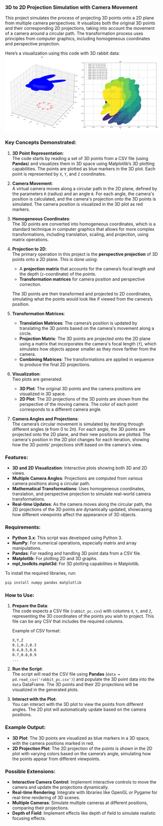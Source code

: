 ### 3D to 2D Projection Simulation with Camera Movement

This project simulates the process of projecting 3D points onto a 2D plane from multiple camera perspectives. It visualizes both the original 3D points and their corresponding 2D projections, taking into account the movement of a camera around a circular path. The transformation process uses principles from computer graphics, including homogeneous coordinates and perspective projection.
 
Here’s a visualization using this code with 3D rabbit data: 
![3D Rabbit Plot](Results.png)

### Key Concepts Demonstrated:

1. **3D Point Representation**:  
   The code starts by reading a set of 3D points from a CSV file (using **Pandas**) and visualizes them in 3D space using Matplotlib’s 3D plotting capabilities. The points are plotted as blue markers in the 3D plot. Each point is represented by `X`, `Y`, and `Z` coordinates.

2. **Camera Movement**:  
   A virtual camera moves along a circular path in the 2D plane, defined by the parameters `R` (radius) and an angle `θ`. For each angle, the camera's position is calculated, and the camera's projection onto the 3D points is simulated. The camera position is visualized in the 3D plot as red markers.

3. **Homogeneous Coordinates**:  
   The 3D points are converted into homogeneous coordinates, which is a standard technique in computer graphics that allows for more complex transformations, including translation, scaling, and projection, using matrix operations.

4. **Projection to 2D**:  
   The primary operation in this project is the **perspective projection** of 3D points onto a 2D plane. This is done using:
   - A **projection matrix** that accounts for the camera’s focal length and the depth (`z`-coordinate) of the points.
   - **Transformation matrices** for camera position and perspective correction.
   
   The 3D points are then transformed and projected to 2D coordinates, simulating what the points would look like if viewed from the camera’s position.

5. **Transformation Matrices**:  
   - **Translation Matrices**: The camera’s position is updated by translating the 3D points based on the camera's movement along a circle.
   - **Projection Matrix**: The 3D points are projected onto the 2D plane using a matrix that incorporates the camera's focal length (`f`), which simulates how objects appear smaller as they move farther from the camera.
   - **Combining Matrices**: The transformations are applied in sequence to produce the final 2D projections.

6. **Visualization**:  
   Two plots are generated:
   - **3D Plot**: The original 3D points and the camera positions are visualized in 3D space.
   - **2D Plot**: The 2D projections of the 3D points are shown from the perspective of the moving camera. The color of each point corresponds to a different camera angle.

7. **Camera Angles and Projections**:  
   The camera’s circular movement is simulated by iterating through different angles (`θ` from 0 to 2π). For each angle, the 3D points are projected onto the 2D plane, and their new positions are plotted. The camera's position in the 2D plot changes for each iteration, showing how the 3D points' projections shift based on the camera's view.

### Features:
- **3D and 2D Visualization**: Interactive plots showing both 3D and 2D views.
- **Multiple Camera Angles**: Projections are computed from various camera positions along a circular path.
- **Mathematical Transformations**: Uses homogeneous coordinates, translation, and perspective projection to simulate real-world camera transformations.
- **Real-time Updates**: As the camera moves along the circular path, the 2D projections of the 3D points are dynamically updated, showcasing how different viewpoints affect the appearance of 3D objects.

### Requirements:
- **Python 3.x**: This script was developed using Python 3.
- **NumPy**: For numerical operations, especially matrix and array manipulations.
- **Pandas**: For reading and handling 3D point data from a CSV file.
- **Matplotlib**: For plotting 2D and 3D graphs.
- **mpl_toolkits.mplot3d**: For 3D plotting capabilities in Matplotlib.

To install the required libraries, run:
```bash
pip install numpy pandas matplotlib
```

### How to Use:
1. **Prepare the Data**:  
   The code expects a CSV file (`rabbit_pc.csv`) with columns `X`, `Y`, and `Z`, representing the 3D coordinates of the points you wish to project. This file can be any CSV that includes the required columns.

   Example of CSV format:
   ```csv
   X,Y,Z
   0.1,0.2,0.3
   0.4,0.5,0.6
   0.7,0.8,0.9
   ...
   ```

2. **Run the Script**:  
   The script will read the CSV file using **Pandas** (`data = pd.read_csv('rabbit_pc.csv')`) and populate the 3D point data into the `data` DataFrame. The 3D points and their 2D projections will be visualized in the generated plots.

3. **Interact with the Plot**:  
   You can interact with the 3D plot to view the points from different angles. The 2D plot will automatically update based on the camera positions.

### Example Output:
- **3D Plot**: The 3D points are visualized as blue markers in a 3D space, with the camera positions marked in red.
- **2D Projection Plot**: The 2D projection of the points is shown in the 2D plot with varying colors based on the camera’s angle, simulating how the points appear from different viewpoints.

### Possible Extensions:
- **Interactive Camera Control**: Implement interactive controls to move the camera and update the projections dynamically.
- **Real-time Rendering**: Integrate with libraries like OpenGL or Pygame for real-time rendering of 3D scenes.
- **Multiple Cameras**: Simulate multiple cameras at different positions, comparing their projections.
- **Depth of Field**: Implement effects like depth of field to simulate realistic focusing effects.

